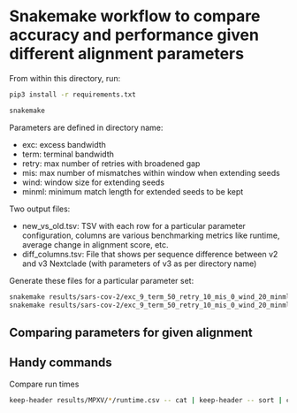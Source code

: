 # Snakemake workflow to compare accuracy and performance given different alignment parameters

From within this directory, run:

```bash
pip3 install -r requirements.txt
```

```bash
snakemake
```

Parameters are defined in directory name:

- exc: excess bandwidth
- term: terminal bandwidth
- retry: max number of retries with broadened gap
- mis: max number of mismatches within window when extending seeds
- wind: window size for extending seeds
- minml: minimum match length for extended seeds to be kept

Two output files:

- new_vs_old.tsv: TSV with each row for a particular parameter configuration, columns are various benchmarking metrics like runtime, average change in alignment score, etc.
- diff_columns.tsv: File that shows per sequence difference between v2 and v3 Nextclade (with parameters of v3 as per directory name)

Generate these files for a particular parameter set:

```bash
snakemake results/sars-cov-2/exc_9_term_50_retry_10_mis_0_wind_20_minml_30/new_vs_old.tsv
snakemake results/sars-cov-2/exc_9_term_50_retry_10_mis_0_wind_20_minml_30/diff_columns.tsv
```

## Comparing parameters for given alignment

## Handy commands

Compare run times

```bash
keep-header results/MPXV/*/runtime.csv -- cat | keep-header -- sort | csv2tsv | tsv-select -H -f command,mean,user,system | tsv-pretty -m25 --format-floats --precision 2 | less
```
